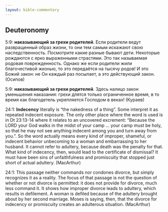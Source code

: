 ```yaml
---
layout: bible-commentary
---
```



## Deuteronomy

5:9: **наказывающий за грехи родителей**. Если родители ведут развращенный образ жизни, то они тем самым искажают свою наследственность.
Посмотрите какие разные бывают дети. Некоторые рождаются с ярко выраженными страстями. Это так называемая родовая поврежденность.
Однако же если родители жили благочестивой жизнью, то это передаётся на тысячу родов! И это Божий закон: не Он каждый раз посылает, а это действующий закон.
(Осипов)

5:9: **наказывающий за грехи родителей**. Здесь налицо закон уменьшения наказания: грехи длятся только ограниченное время, в то время как благодетель укрепляется Господом в веках! (Кураев)

24:1: **Indecency** literally is “the nakedness of a thing”. Some interpret it as repeated indecent exposure. 
The only other place where the word is used is in Dt 23:13-14 where it relates to an uncovered excrement: “Because the LORD your God walks in the midst of your camp ... your camp must be holy, so that he may not see anything indecent among you and turn away from you.”.
So the word actually means every kind of improper, shameful, or indecent behavior unbecoming to a woman and embarrassing to her husband. It cannot refer to adultery, because death was the penalty for that. 
What kind of indecency, then, would lead to the certificate of dismissal? It must have been sins of unfaithfulness and promiscuity that stopped just short of actual adultery.
(MacArthur)

24:1: This passage neither commands nor condones divorce, but simply recognizes it as a reality. The focus of that passage is not the question of whether or not divorce is permitted: it does not provide for divorce, much less command it. It shows how improper divorce leads to adultery, which results in defilement. A woman is defiled because of the adultery brought about by her second marriage. Moses is saying, then, that the divorce for indecency or promiscuity creates an adulterous situation. (MacArthur)
